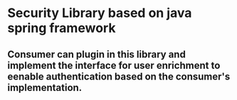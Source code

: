 # Security Library based on java spring framework

## Consumer can plugin in this library and implement the interface for user enrichment to eenable authentication based on the consumer's implementation.
